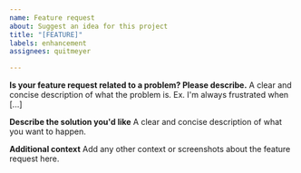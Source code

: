```yaml
---
name: Feature request
about: Suggest an idea for this project
title: "[FEATURE]"
labels: enhancement
assignees: quitmeyer

---
```


**Is your feature request related to a problem? Please describe.**
A clear and concise description of what the problem is. Ex. I'm always frustrated when [...]

**Describe the solution you'd like**
A clear and concise description of what you want to happen.

**Additional context**
Add any other context or screenshots about the feature request here.
